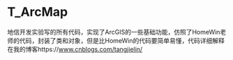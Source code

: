 # T_ArcMap
地信开发实验写的所有代码，实现了ArcGIS的一些基础功能，仿照了HomeWin老师的代码，封装了类和对象，但是比HomeWin的代码要简单易懂，代码详细解释在我的博客https://www.cnblogs.com/tangjielin/
